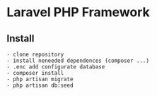 # Laravel PHP Framework

## Install

	- clone repository
	- install neneeded dependences (composer ...)
	- .enc add configurate database
	- composer install
	- php artisan migrate
	- php artisan db:seed